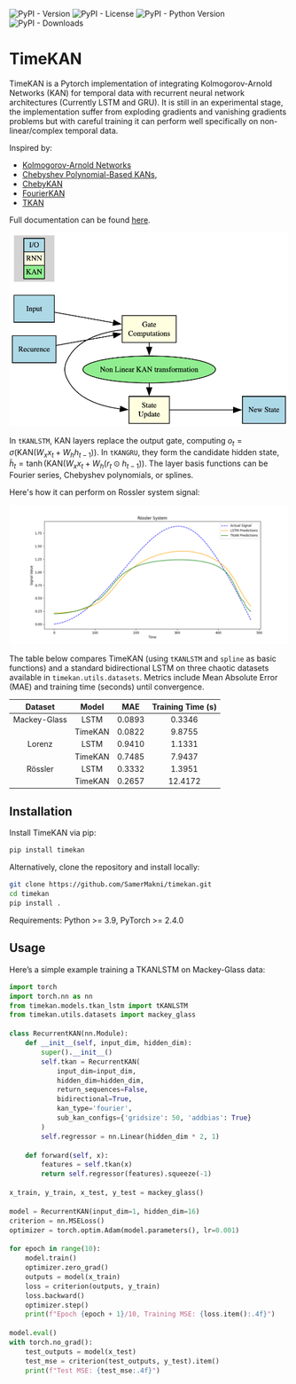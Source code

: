 ![PyPI - Version](https://img.shields.io/pypi/v/timekan)
![PyPI - License](https://img.shields.io/pypi/l/timekan)
![PyPI - Python Version](https://img.shields.io/pypi/pyversions/timekan)
![PyPI - Downloads](https://img.shields.io/pypi/dm/timekan)

# TimeKAN


TimeKAN is a Pytorch implementation of integrating Kolmogorov-Arnold Networks (KAN) for temporal data with recurrent neural network architectures (Currently LSTM and GRU). It is still in an experimental stage, the implementation suffer from exploding gradients and vanishing gradients problems but with careful training it can perform well specifically on non-linear/complex temporal data.

Inspired by:
- [Kolmogorov-Arnold Networks](https://arxiv.org/abs/2404.19756)
- [Chebyshev Polynomial-Based KANs](https://arxiv.org/html/2405.07200), 
- [ChebyKAN](https://github.com/SynodicMonth/ChebyKAN)
- [FourierKAN](https://github.com/GistNoesis/FourierKAN/)
- [TKAN](https://arxiv.org/pdf/2405.07344)

Full documentation can be found [here](https://samermakni.github.io/timekan/).


![image](./images/timeKAN.png)

In `tKANLSTM`, KAN layers replace the output gate, computing $o_t = \sigma(\text{KAN}(W_x x_t + W_h h_{t-1}))$. In `tKANGRU`, they form the candidate hidden state, $\tilde{h}_t = \tanh(\text{KAN}(W_x x_t + W_h (r_t \odot h_{t-1}))$. The layer basis functions can be Fourier series, Chebyshev polynomials, or splines.

Here's how it can perform on Rossler system signal:

![image](./images/rossler_system.png)

The table below compares TimeKAN (using `tKANLSTM` and
`spline` as basic functions) and a standard bidirectional
LSTM on three chaotic datasets available in
`timekan.utils.datasets`. Metrics include Mean Absolute
Error (MAE) and training time (seconds) until convergence.

|      Dataset    |    Model   |     MAE   |   Training Time (s)  | 
|:---------------:|:----------:|:---------:|:--------------------:|
|   Mackey-Glass  |   LSTM     |   0.0893  |   0.3346             |
|                 |   TimeKAN  |   0.0822  |   9.8755             |
|   Lorenz        |   LSTM     |   0.9410  |   1.1331             |
|                 |   TimeKAN  |   0.7485  |   7.9437             |
|   Rössler       |   LSTM     |   0.3332  |   1.3951             |
|                 |   TimeKAN  |   0.2657  |   12.4172            |

## Installation

Install TimeKAN via pip:

```bash
pip install timekan
```

Alternatively, clone the repository and install locally:

```bash
git clone https://github.com/SamerMakni/timekan.git
cd timekan
pip install .
```
Requirements: Python >= 3.9, PyTorch >= 2.4.0

## Usage


Here’s a simple example training a TKANLSTM on Mackey-Glass data:

```python
import torch
import torch.nn as nn
from timekan.models.tkan_lstm import tKANLSTM
from timekan.utils.datasets import mackey_glass

class RecurrentKAN(nn.Module):
    def __init__(self, input_dim, hidden_dim):
        super().__init__()
        self.tkan = RecurrentKAN(
            input_dim=input_dim,
            hidden_dim=hidden_dim,
            return_sequences=False,
            bidirectional=True,
            kan_type='fourier',
            sub_kan_configs={'gridsize': 50, 'addbias': True}
        )
        self.regressor = nn.Linear(hidden_dim * 2, 1)

    def forward(self, x):
        features = self.tkan(x)
        return self.regressor(features).squeeze(-1)

x_train, y_train, x_test, y_test = mackey_glass()

model = RecurrentKAN(input_dim=1, hidden_dim=16)
criterion = nn.MSELoss()
optimizer = torch.optim.Adam(model.parameters(), lr=0.001)

for epoch in range(10):
    model.train()
    optimizer.zero_grad()
    outputs = model(x_train)
    loss = criterion(outputs, y_train)
    loss.backward()
    optimizer.step()
    print(f"Epoch {epoch + 1}/10, Training MSE: {loss.item():.4f}")

model.eval()
with torch.no_grad():
    test_outputs = model(x_test)
    test_mse = criterion(test_outputs, y_test).item()
    print(f"Test MSE: {test_mse:.4f}")
```

